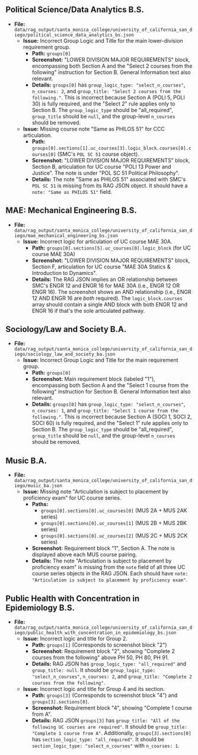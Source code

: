 ## Political Science/Data Analytics B.S.

*   **File:** `data/rag_output/santa_monica_college/university_of_california_san_diego/political_science_data_analytics_bs.json`
    *   **Issue:** Incorrect Group Logic and Title for the main lower-division requirement group.
        *   **Path:** `groups[0]`
        *   **Screenshot:** "LOWER DIVISION MAJOR REQUIREMENTS" block, encompassing both Section A and the "Select 2 courses from the following" instruction for Section B. General Information text also relevant.
        *   **Details:** `groups[0]` has `group_logic_type: "select_n_courses"`, `n_courses: 2`, and `group_title: "Select 2 courses from the following."`. This is incorrect because Section A (POLI 5, POLI 30) is fully required, and the "Select 2" rule applies only to Section B. The `group_logic_type` should be "all_required", `group_title` should be `null`, and the group-level `n_courses` should be removed.
    *   **Issue:** Missing course note "Same as PHILOS 51" for CCC articulation.
        *   **Path:** `groups[0].sections[1].uc_courses[3].logic_block.courses[0].courses[0]` (SMC's `POL SC 51` course object).
        *   **Screenshot:** "LOWER DIVISION MAJOR REQUIREMENTS" block, Section B, articulation for UC course "POLI 13 Power and Justice". The note is under "POL SC 51 Political Philosophy".
        *   **Details:** The note "Same as PHILOS 51" associated with SMC's `POL SC 51` is missing from its RAG JSON object. It should have a `note: "Same as PHILOS 51"` field.

## MAE: Mechanical Engineering B.S.

*   **File:** `data/rag_output/santa_monica_college/university_of_california_san_diego/mae_mechanical_engineering_bs.json`
    *   **Issue:** Incorrect logic for articulation of UC course MAE 30A.
        *   **Path:** `groups[0].sections[5].uc_courses[0].logic_block` (for UC course MAE 30A)
        *   **Screenshot:** "LOWER DIVISION MAJOR REQUIREMENTS" block, Section F, articulation for UC course "MAE 30A Statics & Introduction to Dynamics".
        *   **Details:** The RAG JSON implies an OR relationship between SMC's ENGR 12 and ENGR 16 for MAE 30A (i.e., ENGR 12 OR ENGR 16). The screenshot shows an AND relationship (i.e., ENGR 12 AND ENGR 16 are *both* required). The `logic_block.courses` array should contain a single AND block with both ENGR 12 and ENGR 16 if that's the sole articulated pathway.

## Sociology/Law and Society B.A.

*   **File:** `data/rag_output/santa_monica_college/university_of_california_san_diego/sociology_law_and_society_ba.json`
    *   **Issue:** Incorrect Group Logic and Title for the main requirement group.
        *   **Path:** `groups[0]`
        *   **Screenshot:** Main requirement block (labeled "1"), encompassing both Section A and the "Select 1 course from the following" instruction for Section B. General Information text also relevant.
        *   **Details:** `groups[0]` has `group_logic_type: "select_n_courses"`, `n_courses: 1`, and `group_title: "Select 1 course from the following."`. This is incorrect because Section A (SOCI 1, SOCI 2, SOCI 60) is fully required, and the "Select 1" rule applies only to Section B. The `group_logic_type` should be "all_required", `group_title` should be `null`, and the group-level `n_courses` should be removed.

## Music B.A.

*   **File:** `data/rag_output/santa_monica_college/university_of_california_san_diego/music_ba.json`
    *   **Issue:** Missing note "Articulation is subject to placement by proficiency exam" for UC course series.
        *   **Paths:**
            *   `groups[0].sections[0].uc_courses[0]` (MUS 2A + MUS 2AK series)
            *   `groups[0].sections[0].uc_courses[1]` (MUS 2B + MUS 2BK series)
            *   `groups[0].sections[0].uc_courses[2]` (MUS 2C + MUS 2CK series)
        *   **Screenshot:** Requirement block "1", Section A. The note is displayed above each MUS course pairing.
        *   **Details:** The note "Articulation is subject to placement by proficiency exam" is missing from the `note` field of all three UC course series objects in the RAG JSON. Each should have `note: "Articulation is subject to placement by proficiency exam"`.

## Public Health with Concentration in Epidemiology B.S.

*   **File:** `data/rag_output/santa_monica_college/university_of_california_san_diego/public_health_with_concentration_in_epidemiology_bs.json`
    *   **Issue:** Incorrect logic and title for Group 2.
        *   **Path:** `groups[1]` (Corresponds to screenshot block "2")
        *   **Screenshot:** Requirement block "2", showing "Complete 2 courses from the following" above PH 50, PH 80, PH 91.
        *   **Details:** RAG JSON has `group_logic_type: "all_required"` and `group_title: null`. It should be `group_logic_type: "select_n_courses"`, `n_courses: 2`, and `group_title: "Complete 2 courses from the following"`.
    *   **Issue:** Incorrect logic and title for Group 4 and its section.
        *   **Path:** `groups[3]` (Corresponds to screenshot block "4") and `groups[3].sections[0]`.
        *   **Screenshot:** Requirement block "4", showing "Complete 1 course from A".
        *   **Details:** RAG JSON `groups[3]` has `group_title: "All of the following UC courses are required"`. It should be `group_title: "Complete 1 course from A"`. Additionally, `groups[3].sections[0]` has `section_logic_type: "all_required"`. It should be `section_logic_type: "select_n_courses"` with `n_courses: 1`.
